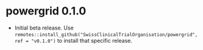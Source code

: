 # powergrid 0.1.0

* Initial beta release. Use `remotes::install_github("SwissClinicalTrialOrganisation/powergrid", ref = "v0.1.0")` to install that specific release. 


